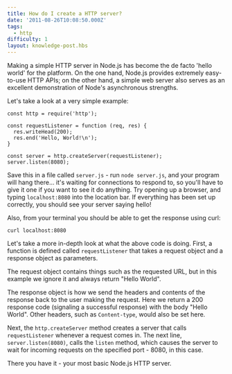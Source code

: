 ```yaml
---
title: How do I create a HTTP server?
date: '2011-08-26T10:08:50.000Z'
tags:
  - http
difficulty: 1
layout: knowledge-post.hbs
---
```


Making a simple HTTP server in Node.js has become the de facto 'hello world' for the platform.  On the one hand, Node.js provides extremely easy-to-use HTTP APIs; on the other hand, a simple web server also serves as an excellent demonstration of Node's asynchronous strengths.

Let's take a look at a very simple example:

    const http = require('http');

    const requestListener = function (req, res) {
      res.writeHead(200);
      res.end('Hello, World!\n');
    }

    const server = http.createServer(requestListener);
    server.listen(8080);

Save this in a file called `server.js` - run `node server.js`, and your program will hang there... it's waiting for connections to respond to, so you'll have to give it one if you want to see it do anything.  Try opening up a browser, and typing `localhost:8080` into the location bar.  If everything has been set up correctly, you should see your server saying hello!

Also, from your terminal you should be able to get the response using curl:

```
curl localhost:8080
```

Let's take a more in-depth look at what the above code is doing.  First, a function is defined called `requestListener` that takes a request object and a response object as parameters.

The request object contains things such as the requested URL, but in this example we ignore it and always return "Hello World".

The response object is how we send the headers and contents of the response back to the user making the request. Here we return a 200 response code (signaling a successful response) with the body "Hello World".  Other headers, such as `Content-type`, would also be set here.

Next, the `http.createServer` method creates a server that calls `requestListener` whenever a request comes in. The next line, `server.listen(8080)`, calls the `listen` method, which causes the server to wait for incoming requests on the specified port - 8080, in this case.

There you have it - your most basic Node.js HTTP server.
